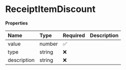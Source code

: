 # ReceiptItemDiscount

**Properties**

| Name        | Type   | Required | Description |
| :---------- | :----- | :------- | :---------- |
| value       | number | ✅       |             |
| type        | string | ❌       |             |
| description | string | ❌       |             |

<!-- This file was generated by liblab | https://liblab.com/ -->
